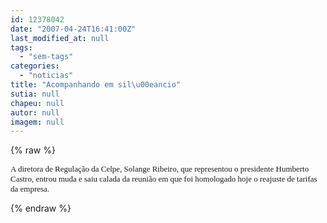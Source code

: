 ```yaml
---
id: 12378042
date: "2007-04-24T16:41:00Z"
last_modified_at: null
tags:
  - "sem-tags"
categories:
  - "noticias"
title: "Acompanhando em sil\u00eancio"
sutia: null
chapeu: null
autor: null
imagem: null
---
```

{% raw %}
<p><FONT face=Verdana size=2></p>
<p><P>A diretora de Regulação da Celpe, Solange Ribeiro, que representou o presidente Humberto Castro, entrou muda e saiu calada da reunião em que foi homologado hoje o reajuste de tarifas da empresa.</P></FONT> </p>
{% endraw %}